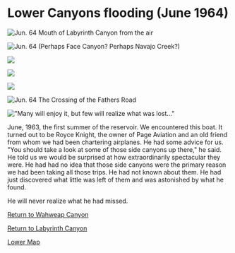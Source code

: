 # Lower Canyons flooding (June 1964)

![Jun. 64  Mouth of Labyrinth Canyon from the air](lower-cyns-flooding/labyrinth-mouth.jpg)

![Jun. 64  (Perhaps Face Canyon?  Perhaps Navajo Creek?)](lower-cyns-flooding/face-cyn.jpg)

![](lower-cyns-flooding/flooding-1.jpg)

![](lower-cyns-flooding/flooding-2.jpg)

![](lower-cyns-flooding/flooding-3.jpg)

![Jun. 64  The Crossing of the Fathers Road](lower-cyns-flooding/crossing-road.jpg)

!["Many will enjoy it, but few will realize what was lost..."](lower-cyns-flooding/royce.jpg)

June, 1963, the first summer of the reservoir.  We encountered this boat.  It turned out to be Royce Knight, the owner of Page Aviation and an old friend from whom we had been chartering airplanes.  He had some advice for us.  "You should take a look at some of those side canyons up there," he said.  He told us we would be surprised at how extraordinarily spectacular they were.  He had had no idea that those side canyons were the primary reason we had been taking all those trips.  He had not known about them.  He had just discovered what little was left of them and was astonished by what he found.

He will never realize what he had missed.

[Return to Wahweap Canyon](wahweap-cyn)

[Return to Labyrinth Canyon](labyrinth-cyn)

[Lower Map](map-lower)
